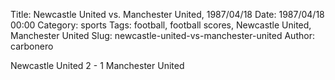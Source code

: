 Title: Newcastle United vs. Manchester United, 1987/04/18
Date: 1987/04/18 00:00
Category: sports
Tags: football, football scores, Newcastle United, Manchester United
Slug: newcastle-united-vs-manchester-united
Author: carbonero


Newcastle United 2 - 1 Manchester United
